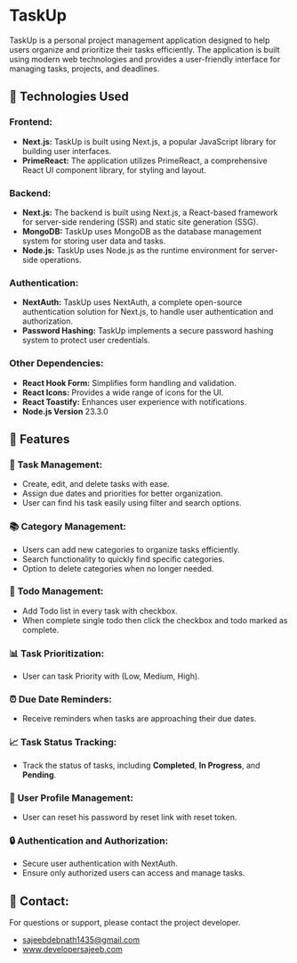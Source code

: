 # TaskUp
TaskUp is a personal project management application designed to help users organize and prioritize their tasks efficiently. The application is built using modern web technologies and provides a user-friendly interface for managing tasks, projects, and deadlines.

## 🌟 Technologies Used

### **Frontend:**
- **Next.js:** TaskUp is built using Next.js, a popular JavaScript library for building user interfaces.
- **PrimeReact:** The application utilizes PrimeReact, a comprehensive React UI component library, for styling and layout.

### **Backend:**
- **Next.js:** The backend is built using Next.js, a React-based framework for server-side rendering (SSR) and static site generation (SSG).
- **MongoDB:** TaskUp uses MongoDB as the database management system for storing user data and tasks.
- **Node.js:** TaskUp uses Node.js as the runtime environment for server-side operations.

### **Authentication:**
- **NextAuth:** TaskUp uses NextAuth, a complete open-source authentication solution for Next.js, to handle user authentication and authorization.
- **Password Hashing:** TaskUp implements a secure password hashing system to protect user credentials.

### **Other Dependencies:**
- **React Hook Form:** Simplifies form handling and validation.
- **React Icons:** Provides a wide range of icons for the UI.
- **React Toastify:** Enhances user experience with notifications.
- **Node.js Version** 23.3.0

## 🚀 Features

### 📝 **Task Management:**
- Create, edit, and delete tasks with ease.
- Assign due dates and priorities for better organization.
- User can find his task easily using filter and search options.

### 📚 **Category Management:**
- Users can add new categories to organize tasks efficiently.
- Search functionality to quickly find specific categories.
- Option to delete categories when no longer needed.

### 📂 **Todo Management:**
- Add Todo list in every task with checkbox.
- When complete single todo then click the checkbox and todo marked as complete.

### 📊 **Task Prioritization:**
- User can task Priority with (Low, Medium, High).

### ⏰ **Due Date Reminders:**
- Receive reminders when tasks are approaching their due dates.

### 📈 **Task Status Tracking:**
- Track the status of tasks, including **Completed**, **In Progress**, and **Pending**.

### 👤 **User Profile Management:**
- User can reset his password by reset link with reset token.

### 🔒 **Authentication and Authorization:**
- Secure user authentication with NextAuth.
- Ensure only authorized users can access and manage tasks.

## 📧 **Contact:**
For questions or support, please contact the project developer.
- sajeebdebnath1435@gmail.com
- www.developersajeeb.com